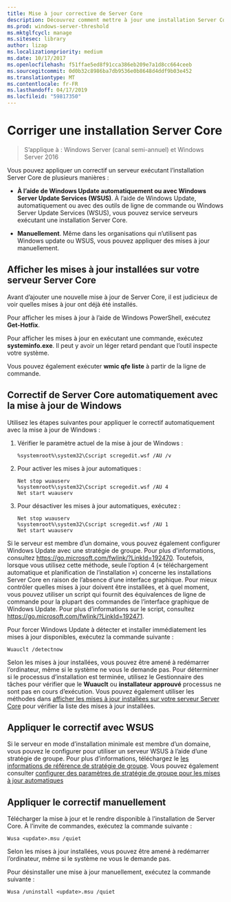 ```yaml
---
title: Mise à jour corrective de Server Core
description: Découvrez comment mettre à jour une installation Server Core de Windows Server
ms.prod: windows-server-threshold
ms.mktglfcycl: manage
ms.sitesec: library
author: lizap
ms.localizationpriority: medium
ms.date: 10/17/2017
ms.openlocfilehash: f51ffae5ed8f91cca386eb209e7a1d8cc664ceeb
ms.sourcegitcommit: 0d0b32c8986ba7db9536e0b8648d4ddf9b03e452
ms.translationtype: MT
ms.contentlocale: fr-FR
ms.lasthandoff: 04/17/2019
ms.locfileid: "59817350"
---
```

# <a name="patch-a-server-core-installation"></a>Corriger une installation Server Core

> S’applique à : Windows Server (canal semi-annuel) et Windows Server 2016

Vous pouvez appliquer un correctif un serveur exécutant l’installation Server Core de plusieurs manières :

- **À l’aide de Windows Update automatiquement ou avec Windows Server Update Services (WSUS)**. À l’aide de Windows Update, automatiquement ou avec des outils de ligne de commande ou Windows Server Update Services (WSUS), vous pouvez service serveurs exécutant une installation Server Core.

- **Manuellement**. Même dans les organisations qui n’utilisent pas Windows update ou WSUS, vous pouvez appliquer des mises à jour manuellement.

## <a name="view-the-updates-installed-on-your-server-core-server"></a>Afficher les mises à jour installées sur votre serveur Server Core
Avant d’ajouter une nouvelle mise à jour de Server Core, il est judicieux de voir quelles mises à jour ont déjà été installés.

Pour afficher les mises à jour à l’aide de Windows PowerShell, exécutez **Get-Hotfix**.

Pour afficher les mises à jour en exécutant une commande, exécutez **systeminfo.exe**. Il peut y avoir un léger retard pendant que l’outil inspecte votre système.

Vous pouvez également exécuter **wmic qfe liste** à partir de la ligne de commande. 

## <a name="patch-server-core-automatically-with-windows-update"></a>Correctif de Server Core automatiquement avec la mise à jour de Windows

Utilisez les étapes suivantes pour appliquer le correctif automatiquement avec la mise à jour de Windows :

1. Vérifier le paramètre actuel de la mise à jour de Windows :
   ```
   %systemroot%\system32\Cscript scregedit.wsf /AU /v 
   ```

2. Pour activer les mises à jour automatiques :

   ```
   Net stop wuauserv 
   %systemroot%\system32\Cscript scregedit.wsf /AU 4 
   Net start wuauserv
   ```  

3. Pour désactiver les mises à jour automatiques, exécutez :

   ```
   Net stop wuauserv 
   %systemroot%\system32\Cscript scregedit.wsf /AU 1 
   Net start wuauserv 
   ```

Si le serveur est membre d’un domaine, vous pouvez également configurer Windows Update avec une stratégie de groupe. Pour plus d'informations, consultez https://go.microsoft.com/fwlink/?LinkId=192470. Toutefois, lorsque vous utilisez cette méthode, seule l’option 4 (« téléchargement automatique et planification de l’installation ») concerne les installations Server Core en raison de l’absence d’une interface graphique. Pour mieux contrôler quelles mises à jour doivent être installées, et à quel moment, vous pouvez utiliser un script qui fournit des équivalences de ligne de commande pour la plupart des commandes de l’interface graphique de Windows Update. Pour plus d’informations sur le script, consultez https://go.microsoft.com/fwlink/?LinkId=192471.

Pour forcer Windows Update à détecter et installer immédiatement les mises à jour disponibles, exécutez la commande suivante :

```
Wuauclt /detectnow 
```

Selon les mises à jour installées, vous pouvez être amené à redémarrer l’ordinateur, même si le système ne vous le demande pas. Pour déterminer si le processus d’installation est terminée, utilisez le Gestionnaire des tâches pour vérifier que le **Wuauclt** ou **installateur approuvé** processus ne sont pas en cours d’exécution. Vous pouvez également utiliser les méthodes dans [afficher les mises à jour installées sur votre serveur Server Core](#view-the-updates-installed-on-your-Server-Core-server) pour vérifier la liste des mises à jour installées.

## <a name="patch-the-server-with-wsus"></a>Appliquer le correctif avec WSUS 

Si le serveur en mode d’installation minimale est membre d’un domaine, vous pouvez le configurer pour utiliser un serveur WSUS à l’aide d’une stratégie de groupe. Pour plus d’informations, téléchargez le [les informations de référence de stratégie de groupe](https://www.microsoft.com/download/details.aspx?id=25250). Vous pouvez également consulter [configurer des paramètres de stratégie de groupe pour les mises à jour automatiques](../windows-server-update-services/deploy/4-configure-group-policy-settings-for-automatic-updates.md)

## <a name="patch-the-server-manually"></a>Appliquer le correctif manuellement

Télécharger la mise à jour et le rendre disponible à l’installation de Server Core.
À l’invite de commandes, exécutez la commande suivante :

```
Wusa <update>.msu /quiet 
```

Selon les mises à jour installées, vous pouvez être amené à redémarrer l’ordinateur, même si le système ne vous le demande pas.

Pour désinstaller une mise à jour manuellement, exécutez la commande suivante :

```
Wusa /uninstall <update>.msu /quiet 
```

